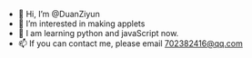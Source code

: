 - 👋 Hi, I’m @DuanZiyun
- 👀 I’m interested in making applets
- 🌱 I am learning python and javaScript now.
- 📫 If you can contact me, please email 702382416@qq.com

<!---
DuanZiyun/DuanZiyun is a ✨ special ✨ repository because its `README.md` (this file) appears on your GitHub profile.
You can click the Preview link to take a look at your changes.
--->
